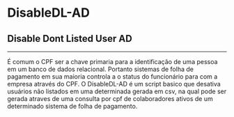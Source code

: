 # DisableDL-AD 
## Disable Dont Listed User AD
--------------------
É comum o CPF ser a chave primaria para a identificação de uma pessoa em um banco de dados relacional.
Portanto sistemas de folha de pagamento em sua maioria controla a o status do funcionário para com a empresa através do CPF. 
O DisableDL-AD é um script basico que desativa usuários não listados em uma determinada gerada em csv, na qual pode ser gerada atraves de uma consulta por cpf de colaboradores ativos de um determinado sistema de folha de pagamento.

